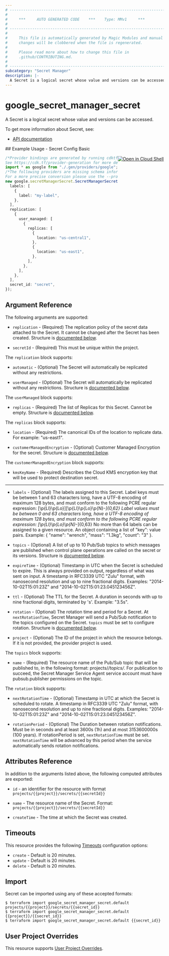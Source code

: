 ```yaml
---
# ----------------------------------------------------------------------------
#
#     ***     AUTO GENERATED CODE    ***    Type: MMv1     ***
#
# ----------------------------------------------------------------------------
#
#     This file is automatically generated by Magic Modules and manual
#     changes will be clobbered when the file is regenerated.
#
#     Please read more about how to change this file in
#     .github/CONTRIBUTING.md.
#
# ----------------------------------------------------------------------------
subcategory: "Secret Manager"
description: |-
  A Secret is a logical secret whose value and versions can be accessed.
---
```


# google\_secret\_manager\_secret

A Secret is a logical secret whose value and versions can be accessed.

To get more information about Secret, see:

* [API documentation](https://cloud.google.com/secret-manager/docs/reference/rest/v1/projects.secrets)

<div class = "oics-button" style="float: right; margin: 0 0 -15px">
  <a href="https://console.cloud.google.com/cloudshell/open?cloudshell_git_repo=https%3A%2F%2Fgithub.com%2Fterraform-google-modules%2Fdocs-examples.git&cloudshell_working_dir=secret_config_basic&cloudshell_image=gcr.io%2Fgraphite-cloud-shell-images%2Fterraform%3Alatest&open_in_editor=main.tf&cloudshell_print=.%2Fmotd&cloudshell_tutorial=.%2Ftutorial.md" target="_blank">
    <img alt="Open in Cloud Shell" src="//gstatic.com/cloudssh/images/open-btn.svg" style="max-height: 44px; margin: 32px auto; max-width: 100%;">
  </a>
</div>
## Example Usage - Secret Config Basic

```typescript
/*Provider bindings are generated by running cdktf get.
See https://cdk.tf/provider-generation for more details.*/
import * as google from "./.gen/providers/google";
/*The following providers are missing schema information and might need manual adjustments to synthesize correctly: google.
For a more precise conversion please use the --provider flag in convert.*/
new google.secretManagerSecret.SecretManagerSecret(this, "secret-basic", {
  labels: [
    {
      label: "my-label",
    },
  ],
  replication: [
    {
      user_managed: [
        {
          replicas: [
            {
              location: "us-central1",
            },
            {
              location: "us-east1",
            },
          ],
        },
      ],
    },
  ],
  secret_id: "secret",
});

```

## Argument Reference

The following arguments are supported:

*   `replication` -
    (Required)
    The replication policy of the secret data attached to the Secret. It cannot be changed
    after the Secret has been created.
    Structure is [documented below](#nested_replication).

*   `secretId` -
    (Required)
    This must be unique within the project.

<a name="nested_replication"></a>The `replication` block supports:

*   `automatic` -
    (Optional)
    The Secret will automatically be replicated without any restrictions.

*   `userManaged` -
    (Optional)
    The Secret will automatically be replicated without any restrictions.
    Structure is [documented below](#nested_user_managed).

<a name="nested_user_managed"></a>The `userManaged` block supports:

* `replicas` -
  (Required)
  The list of Replicas for this Secret. Cannot be empty.
  Structure is [documented below](#nested_replicas).

<a name="nested_replicas"></a>The `replicas` block supports:

*   `location` -
    (Required)
    The canonical IDs of the location to replicate data. For example: "us-east1".

*   `customerManagedEncryption` -
    (Optional)
    Customer Managed Encryption for the secret.
    Structure is [documented below](#nested_customer_managed_encryption).

<a name="nested_customer_managed_encryption"></a>The `customerManagedEncryption` block supports:

* `kmsKeyName` -
  (Required)
  Describes the Cloud KMS encryption key that will be used to protect destination secret.

***

*   `labels` -
    (Optional)
    The labels assigned to this Secret.
    Label keys must be between 1 and 63 characters long, have a UTF-8 encoding of maximum 128 bytes,
    and must conform to the following PCRE regular expression: \[\p{Ll}\p{Lo}]\[\p{Ll}\p{Lo}\p{N}*-]{0,62}
    Label values must be between 0 and 63 characters long, have a UTF-8 encoding of maximum 128 bytes,
    and must conform to the following PCRE regular expression: \[\p{Ll}\p{Lo}\p{N}*-]{0,63}
    No more than 64 labels can be assigned to a given resource.
    An object containing a list of "key": value pairs. Example:
    { "name": "wrench", "mass": "1.3kg", "count": "3" }.

*   `topics` -
    (Optional)
    A list of up to 10 Pub/Sub topics to which messages are published when control plane operations are called on the secret or its versions.
    Structure is [documented below](#nested_topics).

*   `expireTime` -
    (Optional)
    Timestamp in UTC when the Secret is scheduled to expire. This is always provided on output, regardless of what was sent on input.
    A timestamp in RFC3339 UTC "Zulu" format, with nanosecond resolution and up to nine fractional digits. Examples: "2014-10-02T15:01:23Z" and "2014-10-02T15:01:23.045123456Z".

*   `ttl` -
    (Optional)
    The TTL for the Secret.
    A duration in seconds with up to nine fractional digits, terminated by 's'. Example: "3.5s".

*   `rotation` -
    (Optional)
    The rotation time and period for a Secret. At `nextRotationTime`, Secret Manager will send a Pub/Sub notification to the topics configured on the Secret. `topics` must be set to configure rotation.
    Structure is [documented below](#nested_rotation).

*   `project` - (Optional) The ID of the project in which the resource belongs.
    If it is not provided, the provider project is used.

<a name="nested_topics"></a>The `topics` block supports:

* `name` -
  (Required)
  The resource name of the Pub/Sub topic that will be published to, in the following format: projects/*/topics/*.
  For publication to succeed, the Secret Manager Service Agent service account must have pubsub.publisher permissions on the topic.

<a name="nested_rotation"></a>The `rotation` block supports:

*   `nextRotationTime` -
    (Optional)
    Timestamp in UTC at which the Secret is scheduled to rotate.
    A timestamp in RFC3339 UTC "Zulu" format, with nanosecond resolution and up to nine fractional digits. Examples: "2014-10-02T15:01:23Z" and "2014-10-02T15:01:23.045123456Z".

*   `rotationPeriod` -
    (Optional)
    The Duration between rotation notifications. Must be in seconds and at least 3600s (1h) and at most 3153600000s (100 years).
    If rotationPeriod is set, `nextRotationTime` must be set. `nextRotationTime` will be advanced by this period when the service automatically sends rotation notifications.

## Attributes Reference

In addition to the arguments listed above, the following computed attributes are exported:

*   `id` - an identifier for the resource with format `projects/{{project}}/secrets/{{secretId}}`

*   `name` -
    The resource name of the Secret. Format:
    `projects/{{project}}/secrets/{{secretId}}`

*   `createTime` -
    The time at which the Secret was created.

## Timeouts

This resource provides the following
[Timeouts](https://developer.hashicorp.com/terraform/plugin/sdkv2/resources/retries-and-customizable-timeouts) configuration options:

* `create` - Default is 20 minutes.
* `update` - Default is 20 minutes.
* `delete` - Default is 20 minutes.

## Import

Secret can be imported using any of these accepted formats:

```console
$ terraform import google_secret_manager_secret.default projects/{{project}}/secrets/{{secret_id}}
$ terraform import google_secret_manager_secret.default {{project}}/{{secret_id}}
$ terraform import google_secret_manager_secret.default {{secret_id}}
```

## User Project Overrides

This resource supports [User Project Overrides](https://registry.terraform.io/providers/hashicorp/google/latest/docs/guides/provider_reference#user_project_override).
